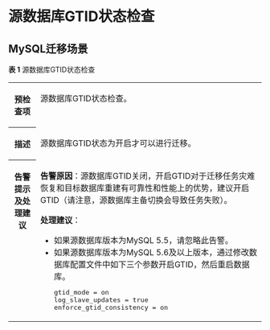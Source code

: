 # 源数据库GTID状态检查<a name="drs_11_0020"></a>

## MySQL迁移场景<a name="section629895911207"></a>

**表 1**  源数据库GTID状态检查

<a name="table1442354814017"></a>
<table><tbody><tr id="row1543984894010"><th class="firstcol" valign="top" width="11%" id="mcps1.2.3.1.1"><p id="p5439144814407"><a name="p5439144814407"></a><a name="p5439144814407"></a><strong id="b943904844016"><a name="b943904844016"></a><a name="b943904844016"></a>预检查项</strong></p>
</th>
<td class="cellrowborder" valign="top" width="89%" headers="mcps1.2.3.1.1 "><p id="p319214103234"><a name="p319214103234"></a><a name="p319214103234"></a><span class="keyword" id="keyword193922460382"><a name="keyword193922460382"></a><a name="keyword193922460382"></a>源数据库GTID状态</span>检查。</p>
</td>
</tr>
<tr id="row0454148134018"><th class="firstcol" valign="top" width="11%" id="mcps1.2.3.2.1"><p id="p1145414834016"><a name="p1145414834016"></a><a name="p1145414834016"></a><strong id="b154701348174013"><a name="b154701348174013"></a><a name="b154701348174013"></a>描述</strong></p>
</th>
<td class="cellrowborder" valign="top" width="89%" headers="mcps1.2.3.2.1 "><p id="p1247064818407"><a name="p1247064818407"></a><a name="p1247064818407"></a>源数据库GTID状态为开启才可以进行迁移。</p>
</td>
</tr>
<tr id="row7517104874012"><th class="firstcol" valign="top" width="11%" id="mcps1.2.3.3.1"><p id="p6485134834018"><a name="p6485134834018"></a><a name="p6485134834018"></a><strong id="b448554810404"><a name="b448554810404"></a><a name="b448554810404"></a>告警提示及<strong id="b14490151682817"><a name="b14490151682817"></a><a name="b14490151682817"></a>处理建议</strong></strong></p>
</th>
<td class="cellrowborder" valign="top" width="89%" headers="mcps1.2.3.3.1 "><p id="p1767071520417"><a name="p1767071520417"></a><a name="p1767071520417"></a><strong id="b36701158410"><a name="b36701158410"></a><a name="b36701158410"></a>告警原因</strong>：源数据库GTID关闭，开启GTID对于迁移任务灾难恢复和目标数据库重建有可靠性和性能上的优势，建议开启GTID（请注意，源数据库主备切换会导致任务失败）。</p>
<p id="p13682195863313"><a name="p13682195863313"></a><a name="p13682195863313"></a><strong id="b1997314917341"><a name="b1997314917341"></a><a name="b1997314917341"></a>处理建议</strong>：</p>
<a name="ul14588102134310"></a><a name="ul14588102134310"></a><ul id="ul14588102134310"><li>如果源数据库版本为MySQL 5.5，请忽略此告警。</li><li>如果源数据库版本为MySQL 5.6及以上版本，通过修改数据库配置文件中如下三个参数开启GTID，然后重启数据库。<pre class="codeblock" id="codeblock1299223964210"><a name="codeblock1299223964210"></a><a name="codeblock1299223964210"></a>gtid_mode = on
log_slave_updates = true
enforce_gtid_consistency = on</pre>
</li></ul>
</td>
</tr>
</tbody>
</table>


